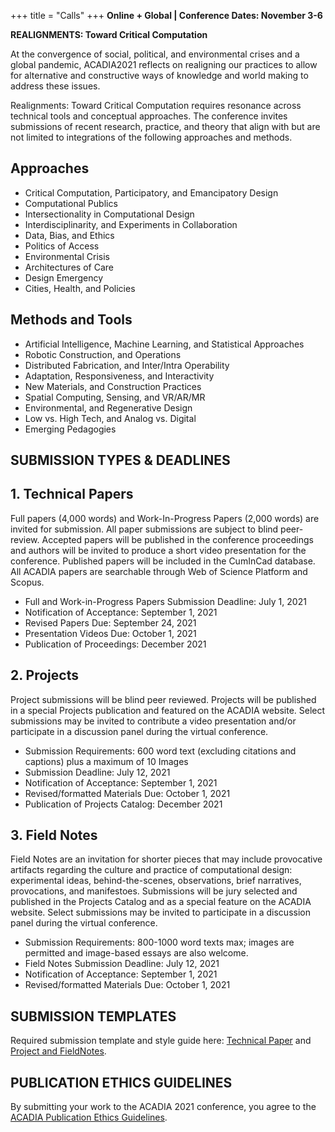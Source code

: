 +++
title = "Calls"
+++
**Online + Global | Conference Dates: November 3-6**

**REALIGNMENTS: Toward Critical Computation**


At the convergence of social, political, and environmental crises and a global pandemic, ACADIA2021 reflects on realigning our practices to allow for alternative and constructive ways of knowledge and world making to address these issues. 

Realignments: Toward Critical Computation requires resonance across technical tools and conceptual approaches. The conference invites submissions of recent research, practice, and theory that align with but are not limited to integrations of the following approaches and methods.

## Approaches
   - Critical Computation, Participatory, and Emancipatory Design
   - Computational Publics
   - Intersectionality in Computational Design 
   - Interdisciplinarity, and Experiments in Collaboration
   - Data, Bias, and Ethics 
   - Politics of Access
   - Environmental Crisis
   - Architectures of Care 
   - Design Emergency 
   - Cities, Health, and Policies



## Methods and Tools
  - Artificial Intelligence, Machine Learning, and Statistical Approaches
  - Robotic Construction, and Operations
  - Distributed Fabrication, and Inter/Intra Operability 
  - Adaptation, Responsiveness, and Interactivity
  - New Materials, and Construction Practices
  - Spatial Computing, Sensing, and VR/AR/MR
  - Environmental, and Regenerative Design
  - Low vs. High Tech, and Analog vs. Digital
  - Emerging Pedagogies




## SUBMISSION TYPES & DEADLINES

## 1. Technical Papers

Full papers (4,000 words) and Work-In-Progress Papers (2,000 words) are invited for submission. All paper submissions are subject to blind peer-review. Accepted papers will be published in the conference proceedings and authors will be invited to produce a short video presentation for the conference. Published papers will be included in the CumInCad database. All ACADIA papers are searchable through Web of Science Platform and Scopus.

  - Full and Work-in-Progress Papers Submission Deadline: July 1, 2021
  - Notification of Acceptance: September 1, 2021
  - Revised Papers Due: September 24, 2021
  - Presentation Videos Due: October 1, 2021
  - Publication of Proceedings: December 2021


## 2. Projects

Project submissions will be blind peer reviewed. Projects will be published in a special Projects publication and featured on the ACADIA website. Select submissions may be invited to contribute a video presentation and/or participate in a discussion panel during the virtual conference. 


  - Submission Requirements: 600 word text (excluding citations and captions) plus a maximum of 10 Images
  - Submission Deadline: July 12, 2021
  - Notification of Acceptance: September 1, 2021
  - Revised/formatted Materials Due: October 1, 2021
  - Publication of Projects Catalog: December 2021



## 3. Field Notes
Field Notes are an invitation for shorter pieces that may include provocative artifacts regarding the culture and practice of computational design: experimental ideas, behind-the-scenes, observations, brief narratives, provocations, and manifestoes. Submissions will be jury selected and published in the Projects Catalog and as a special feature on the ACADIA website. Select submissions may be invited to participate in a discussion panel during the virtual conference. 

  - Submission Requirements: 800-1000 word texts max; images are permitted and image-based essays are also welcome.
  - Field Notes Submission Deadline: July 12, 2021
  - Notification of Acceptance: September 1, 2021
  - Revised/formatted Materials Due: October 1, 2021


##  SUBMISSION TEMPLATES
Required submission template and style guide here: [Technical Paper](./ACADIA_2021_FullPaper_Instructions.docx) and [Project and FieldNotes](./ACADIA_2021_ProjectFieldNotes_StyleGuide.docx).



##  PUBLICATION ETHICS GUIDELINES

By submitting your work to the ACADIA 2021 conference, you agree to the [ACADIA Publication Ethics Guidelines](http://acadia.org/content/conferences#publication_ethics).



